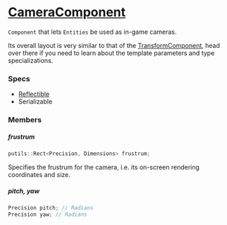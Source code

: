 # [CameraComponent](CameraComponent.hpp)

`Component` that lets `Entities` be used as in-game cameras.

Its overall layout is very similar to that of the [TransformComponent](TransformComponent.md), head over there if you need to learn about the template parameters and type specializations.

### Specs

* [Reflectible](https://github.com/phiste/putils/blob/master/reflection/Reflectible.md)
* Serializable

### Members

##### frustrum

```cpp
putils::Rect<Precision, Dimensions> frustrum;
```

Specifies the frustrum for the camera, i.e. its on-screen rendering coordinates and size.

##### pitch, yaw

```cpp
Precision pitch; // Radians
Precision yaw; // Radians
```